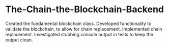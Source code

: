 # The-Chain-the-Blockchain-Backend

Created the fundamental blockchain class.
Developed functionality to validate the blockchain, to allow for chain replacement.
Implemented chain replacement.
Investigated stubbing console output in tests to keep the output clean.
